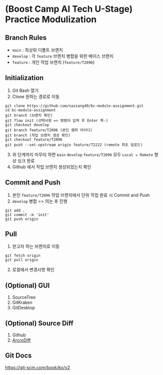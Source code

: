 # (Boost Camp AI Tech U-Stage) Practice Modulization
## Branch Rules
- `main` : 최상위 디폴트 브랜치
- `develop` : 각 `feature` 브랜치 병합을 위한 베이스 브랜치
- `feature` : 개인 작업 브랜치 (`feature/T2096`)

## Initialization
1. Git Bash 열기
2. Clone 원하는 경로로 이동
```
git clone https://github.com/nazzang49/bc-module-assignment.git
cd bc-module-assignment
git branch (브랜치 확인)
git flow init (선택사항 => 명령어 입력 후 Enter 쭉-)
git checkout develop
git branch feature/T2096 (본인 캠퍼 아이디)
git branch (작업 브랜치 생성 확인)
git checkout feature/T2096
git push --set-upstream origin feature/T2222 (remote 최초 업로드)
```
3. 위 단계까지 마무리 하면 `main` `develop` `feature/T2096` 모두 `Local = Remote` 형상 싱크 완료
4. Github 에서 작업 브랜치 생성되었는지 확인

## Commit and Push
1. 본인 `feature/T2096` 작업 브랜치에서 단위 작업 완료 시 Commit and Push
2. `develop` 병합 => 의논 후 진행
```
git add .
git commit -m 'init'
git push origin
```

## Pull
1. 받고자 하는 브랜치로 이동
```
git fetch origin
git pull origin
```
2. 로컬에서 변경사항 확인

## (Optional) GUI
1. SourceTree
2. GitKraken
3. GitDesktop

## (Optional) Source Diff
1. Github
2. [ArcroDiff](http://www.acrosoft.pe.kr/acroedit/)

## Git Docs
https://git-scm.com/book/ko/v2
